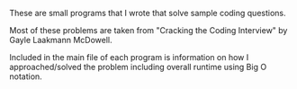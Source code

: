 These are small programs that I wrote that solve sample coding questions. 

Most of these problems are taken from "Cracking the Coding Interview" by Gayle Laakmann McDowell.

Included in the main file of each program is information on how I approached/solved the problem including overall runtime using Big O notation.
